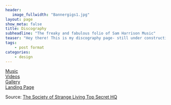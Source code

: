 ```yaml
---
header:
   image_fullwidth: "Bannergigs1.jpg"
layout: page
show_meta: false
title: Discography
subheadline: "The freaky and fabulous folio of Sam Harrison Music"
teaser: "Hey there! This is my discography page- still under construction as the crow flies, but on the way!!! "
tags:
    - post format
categories:
    - design 
---
```

<!--more-->
 <a href="http://samharrisonmusic.com/pages/music/">Music</a><br>
  <a href="http://samharrisonmusic.com/pages/videos/">Videos</a><br>
 <a href="http://samharrisonmusic.com/pages/Gallery/">Gallery</a><br>
  <a href="http://samharrisonmusic.com/samlander/">Landing Page</a><br>

Source: [The Society of Strange Living Top Secret HQ](https://www.youtube.com/watch?v=z5NtUWZCbQ4)
